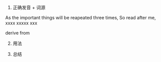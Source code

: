 
1. 正确发音 + 词源

As the important things will be reapeated three times, So read after me, xxxx xxxxx xxx

derive from

2. 用法

3. 总结
